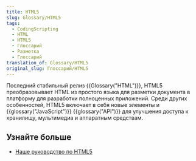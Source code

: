 ```yaml
---
title: HTML5
slug: Glossary/HTML5
tags:
  - CodingScripting
  - HTML
  - HTML5
  - Глоссарий
  - Разметка
  - Глоссарий
translation_of: Glossary/HTML5
original_slug: Глоссарий/HTML5
---
```

Последний стабильный релиз {{Glossary("HTML")}}, HTML5 преобразовывает HTML из простого языка для разметки документа в платформу для разработки полноценных приложений. Среди других особенностей, HTML5 включает в себя новые элементы и {{glossary("JavaScript")}} {{glossary("API")}} для улучшения доступа к хранилищу, мультимедиа и аппаратным средствам.

## Узнайте больше

- [Наше руководство по HTML5](https://developer.mozilla.org/ru/docs/HTML/HTML5)
